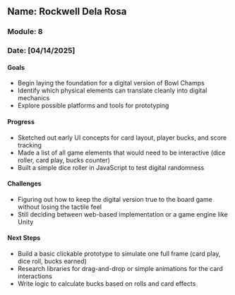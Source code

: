 ## Name: Rockwell Dela Rosa  
### Module: 8  

### Date: [04/14/2025]  

#### Goals  
- Begin laying the foundation for a digital version of Bowl Champs  
- Identify which physical elements can translate cleanly into digital mechanics  
- Explore possible platforms and tools for prototyping  

#### Progress  
- Sketched out early UI concepts for card layout, player bucks, and score tracking  
- Made a list of all game elements that would need to be interactive (dice roller, card play, bucks counter)  
- Built a simple dice roller in JavaScript to test digital randomness  

#### Challenges  
- Figuring out how to keep the digital version true to the board game without losing the tactile feel  
- Still deciding between web-based implementation or a game engine like Unity  

#### Next Steps  
- Build a basic clickable prototype to simulate one full frame (card play, dice roll, bucks earned)  
- Research libraries for drag-and-drop or simple animations for the card interactions  
- Write logic to calculate bucks based on rolls and card effects  
